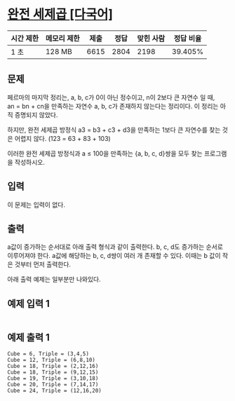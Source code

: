 # [완전 세제곱 [다국어]](https://www.acmicpc.net/problem/4690)

| 시간 제한 | 메모리 제한 | 제출 | 정답 | 맞힌 사람 | 정답 비율 |
| --- | --- | --- | --- | --- | --- |
| 1 초 | 128 MB | 6615 | 2804 | 2198 | 39.405% |

## 문제

페르마의 마지막 정리는, a, b, c가 0이 아닌 정수이고, n이 2보다 큰 자연수 일 때, an = bn + cn을 만족하는 자연수 a, b, c가 존재하지 않는다는 정리이다. 이 정리는 아직 증명되지 않았다.

하지만, 완전 세제곱 방정식 a3 = b3 + c3 + d3을 만족하는 1보다 큰 자연수를 찾는 것은 어렵지 않다. (123 = 63 + 83 + 103)

이러한 완전 세제곱 방정식과 a ≤ 100을 만족하는 {a, b, c, d}쌍을 모두 찾는 프로그램을 작성하시오.

## 입력

이 문제는 입력이 없다.

## 출력

a값이 증가하는 순서대로 아래 출력 형식과 같이 출력한다. b, c, d도 증가하는 순서로 이루어져야 한다. a값에 해당하는 b, c, d쌍이 여러 개 존재할 수 있다. 이때는 b 값이 작은 것부터 먼저 출력한다.

아래 출력 예제는 일부분만 나와있다.

## 예제 입력 1

```

```

## 예제 출력 1

```
Cube = 6, Triple = (3,4,5)
Cube = 12, Triple = (6,8,10)
Cube = 18, Triple = (2,12,16)
Cube = 18, Triple = (9,12,15)
Cube = 19, Triple = (3,10,18)
Cube = 20, Triple = (7,14,17)
Cube = 24, Triple = (12,16,20)
```
